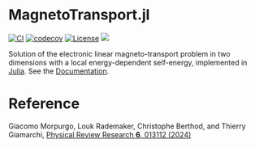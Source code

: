# MagnetoTransport.jl

[![CI](https://github.com/ChristopheBerthod/MagnetoTransport.jl/actions/workflows/CI.yml/badge.svg)](https://github.com/ChristopheBerthod/MagnetoTransport.jl/actions/workflows/CI.yml)
[![codecov](https://codecov.io/gh/ChristopheBerthod/MagnetoTransport.jl/graph/badge.svg?token=cXaZZi9hdM)](https://codecov.io/gh/ChristopheBerthod/MagnetoTransport.jl)
[![License](https://img.shields.io/badge/license-MIT-green.svg)](https://github.com/ChristopheBerthod/MagnetoTransport.jl/LICENSE)
[![](https://img.shields.io/badge/docs-dev-blue.svg)](https://ChristopheBerthod.github.io/MagnetoTransport.jl/dev)

Solution of the electronic linear magneto-transport problem in two dimensions with a local energy-dependent self-energy, implemented in [Julia](https://julialang.org/). See the [Documentation](https://ChristopheBerthod.github.io/MagnetoTransport.jl/dev).


# Reference

Giacomo Morpurgo, Louk Rademaker, Christophe Berthod, and Thierry Giamarchi, [Physical Review Research **6**, 013112 (2024)](https://doi.org/10.1103/PhysRevResearch.6.013112)